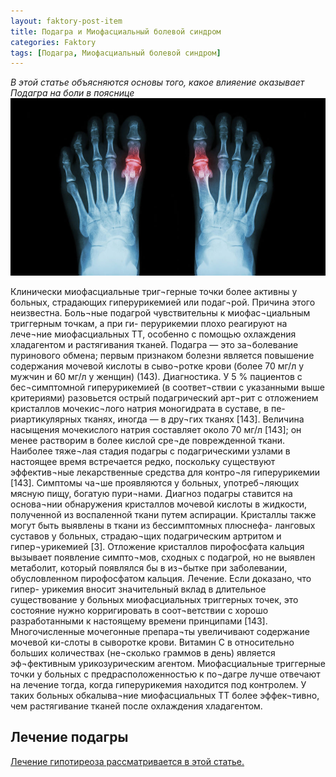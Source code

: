 ```yaml
---
layout: faktory-post-item
title: Подагра и Миофасциальный болевой синдром
categories: Faktory
tags: [Подагра, Миофасциальный болевой синдром]
---
```


*В этой статье объясняются основы того, какое влияение оказывает Подагра на боли в пояснице*
![Подагра](/images/factory/other/podagra.jpg)

Клинически миофасциальные триг¬герные точки более активны у больных, страдающих гиперурикемией или подаг¬рой. Причина этого неизвестна. Боль¬ные подагрой чувствительны к миофас¬циальным триггерным точкам, а при ги- перурикемии плохо реагируют на лече¬ние миофасциальных ТТ, особенно с помощью охлаждения хладагентом и растягивания тканей. Подагра — это за¬болевание пуринового обмена; первым признаком болезни является повышение содержания мочевой кислоты в сыво¬ротке крови (более 70 мг/л у мужчин и 60 мг/л у женщин) (143).
Диагностика. У 5 % пациентов с бес¬симптомной гиперурикемией (в соответ¬ствии с указанными выше критериями) разовьется острый подагрический арт¬рит с отложением кристаллов мочекис¬лого натрия моногидрата в суставе, в пе- риартикулярных тканях, иногда — в дру¬гих тканях [143].
Величина насыщения мочекислого натрия составляет около 70 мг/л [143]; он менее растворим в более кислой сре¬де поврежденной ткани. Наиболее тяже¬лая стадия подагры с подагрическими узлами в настоящее время встречается редко, поскольку существуют эффектив¬ные лекарственные средства для контро¬ля гиперурикемии [143]. Симптомы ча¬ше проявляются у больных, употреб¬ляющих мясную пищу, богатую пури¬нами.
Диагноз подагры ставится на основа¬нии обнаружения кристаллов мочевой кислоты в жидкости, полученной из воспаленной ткани путем аспирации. Кристаллы также могут быть выявлены в ткани из бессимптомных плюснефа- ланговых суставов у больных, страдаю¬щих подагрическим артритом и гипер¬урикемией [3].
Отложение кристаллов пирофосфата кальция вызывает появление симпто¬мов, сходных с подагрой, но не выявлен метаболит, который появлялся бы в из¬бытке при заболевании, обусловленном пирофосфатом кальция.
Лечение. Если доказано, что гипер- урикемия вносит значительный вклад в длительное существование у больных миофасциальных триггерных точек, это состояние нужно корригировать в соот¬ветствии с хорошо разработанными к настоящему времени принципами [143]. Многочисленные мочегонные препара¬ты увеличивают содержание мочевой ки-слоты в сыворотке крови. Витамин С в относительно больших количествах (не¬сколько граммов в день) является эф¬фективным урикозурическим агентом.
Миофасциальные триггерные точки у больных с предрасположенностью к по¬дагре лучше отвечают на лечение тогда, когда гиперурикемия находится под контролем. У таких больных обкалыва¬ние миофасциальных ТТ более эффек¬тивно, чем растягивание тканей после охлаждения хладагентом.




## Лечение подагры

<a href="https://prichiny.github.io/lechenie/Gipoglikemiya-med">Лечение гипотиреоза рассматривается в этой статье.</a>
